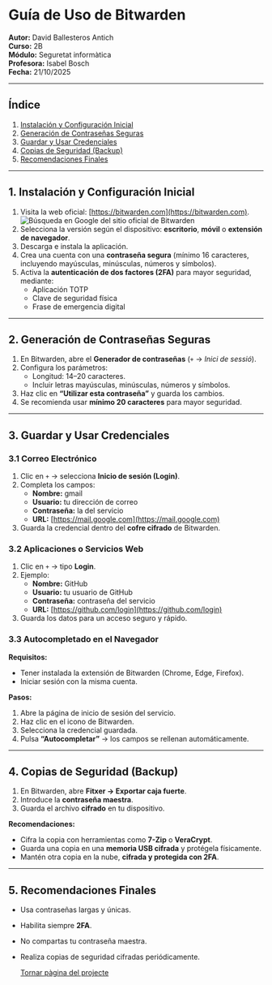 # Guía de Uso de Bitwarden

**Autor:** David Ballesteros Antich  
**Curso:** 2B  
**Módulo:** Seguretat informàtica  
**Profesora:** Isabel Bosch  
**Fecha:** 21/10/2025  

---

## Índice
1. [Instalación y Configuración Inicial](#1-instalación-y-configuración-inicial)
2. [Generación de Contraseñas Seguras](#2-generación-de-contraseñas-seguras)
3. [Guardar y Usar Credenciales](#3-guardar-y-usar-credenciales)
4. [Copias de Seguridad (Backup)](#4-copias-de-seguridad-backup)
5. [Recomendaciones Finales](#5-recomendaciones-finales)

---

## 1. Instalación y Configuración Inicial

1. Visita la web oficial: [https://bitwarden.com](https://bitwarden.com).
![Búsqueda en Google del sitio oficial de Bitwarden](img/imagen1.png) 
3. Selecciona la versión según el dispositivo: **escritorio**, **móvil** o **extensión de navegador**.  
4. Descarga e instala la aplicación.  
5. Crea una cuenta con una **contraseña segura** (mínimo 16 caracteres, incluyendo mayúsculas, minúsculas, números y símbolos).  
6. Activa la **autenticación de dos factores (2FA)** para mayor seguridad, mediante:
   - Aplicación TOTP  
   - Clave de seguridad física  
   - Frase de emergencia digital  

---

## 2. Generación de Contraseñas Seguras

1. En Bitwarden, abre el **Generador de contraseñas** (`+` → *Inici de sessió*).  
2. Configura los parámetros:  
   - Longitud: 14–20 caracteres.  
   - Incluir letras mayúsculas, minúsculas, números y símbolos.  
3. Haz clic en **“Utilizar esta contraseña”** y guarda los cambios.  
4. Se recomienda usar **mínimo 20 caracteres** para mayor seguridad.  

---

## 3. Guardar y Usar Credenciales

### 3.1 Correo Electrónico

1. Clic en `+` → selecciona **Inicio de sesión (Login)**.  
2. Completa los campos:
   - **Nombre:** gmail  
   - **Usuario:** tu dirección de correo  
   - **Contraseña:** la del servicio  
   - **URL:** [https://mail.google.com](https://mail.google.com)  
3. Guarda la credencial dentro del **cofre cifrado** de Bitwarden.

### 3.2 Aplicaciones o Servicios Web

1. Clic en `+` → tipo **Login**.  
2. Ejemplo:  
   - **Nombre:** GitHub  
   - **Usuario:** tu usuario de GitHub  
   - **Contraseña:** contraseña del servicio  
   - **URL:** [https://github.com/login](https://github.com/login)  
3. Guarda los datos para un acceso seguro y rápido.

### 3.3 Autocompletado en el Navegador

**Requisitos:**
- Tener instalada la extensión de Bitwarden (Chrome, Edge, Firefox).  
- Iniciar sesión con la misma cuenta.

**Pasos:**
1. Abre la página de inicio de sesión del servicio.  
2. Haz clic en el icono de Bitwarden.  
3. Selecciona la credencial guardada.  
4. Pulsa **“Autocompletar”** → los campos se rellenan automáticamente.  

---

## 4. Copias de Seguridad (Backup)

1. En Bitwarden, abre **Fitxer → Exportar caja fuerte**.  
2. Introduce la **contraseña maestra**.  
3. Guarda el archivo **cifrado** en tu dispositivo.

**Recomendaciones:**
- Cifra la copia con herramientas como **7-Zip** o **VeraCrypt**.  
- Guarda una copia en una **memoria USB cifrada** y protégela físicamente.  
- Mantén otra copia en la nube, **cifrada y protegida con 2FA**.

---

## 5. Recomendaciones Finales

- Usa contraseñas largas y únicas.  
- Habilita siempre **2FA**.  
- No compartas tu contraseña maestra.  
- Realiza copias de seguridad cifradas periódicamente.


  [Tornar pàgina del projecte](../README.md)

